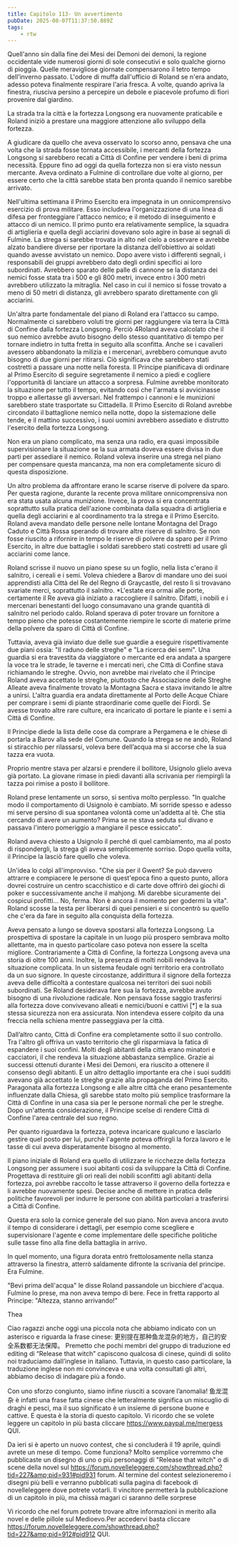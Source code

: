 ```yaml
---
title: Capitolo 113- Un avvertimento
pubDate: 2025-08-07T11:37:50.889Z
tags:
    - rtw
---
```







Quell'anno sin dalla fine dei Mesi dei Demoni dei demoni, la regione occidentale vide numerosi giorni di sole consecutivi e solo qualche giorno di pioggia. Quelle meravigliose giornate compensarono il tetro tempo dell’inverno passato. L'odore di muffa dall'ufficio di Roland se n'era andato, adesso poteva finalmente respirare l'aria fresca. A volte, quando apriva la finestra, riusciva persino a percepire un debole e piacevole profumo di fiori provenire dal giardino.






La strada tra la città e la fortezza Longsong era nuovamente praticabile e Roland iniziò a prestare una maggiore attenzione allo sviluppo della fortezza.






A giudicare da quello che aveva osservato lo scorso anno, pensava che una volta che la strada fosse tornata accessibile, i mercanti della fortezza Longsong si sarebbero recati a Città di Confine per vendere i beni di prima necessità. Eppure fino ad oggi da quella fortezza non si era visto nessun  mercante. Aveva ordinato a Fulmine di controllare due volte al giorno, per essere certo che la città sarebbe stata ben pronta quando il nemico sarebbe arrivato.






Nell'ultima settimana il Primo Esercito era impegnata in un onnicomprensivo esercizio di prova militare. Esso includeva l'organizzazione di una linea di difesa per fronteggiare l'attacco nemico; e il metodo di inseguimento e attacco di un nemico. Il primo punto era relativamente semplice, la squadra di artiglieria e quella degli acciarini dovevano solo agire in base ai segnali di Fulmine. La strega si sarebbe trovata in alto nel cielo a osservare e avrebbe alzato bandiere diverse per riportare la distanza dell’obiettivo ai soldati quando avesse avvistato un nemico. Dopo avere visto i differenti segnali, i responsabili dei gruppi avrebbero dato degli ordini specifici ai loro subordinati. Avrebbero sparato delle palle di cannone se la distanza dei nemici fosse stata tra i 500 e gli 800 metri, invece entro i 300 metri avrebbero utilizzato la mitraglia. Nel caso in cui il nemico si fosse trovato a meno di 50 metri di distanza, gli avrebbero sparato direttamente con gli acciarini.






Un'altra parte fondamentale del piano di Roland era l'attacco su campo. Normalmente ci sarebbero voluti tre giorni per raggiungere via terra la Città di Confine dalla fortezza Longsong. Perciò 4Roland aveva calcolato che il suo nemico avrebbe avuto bisogno dello stesso quantitativo di tempo per tornare indietro in tutta fretta in seguito alla sconfitta. Anche se i cavalieri avessero abbandonato la milizia e i mercenari, avrebbero comunque avuto bisogno di due giorni per ritirarsi. Ciò significava che sarebbero stati costretti a passare una notte nella foresta. Il Principe pianificava di ordinare al Primo Esercito di seguire segretamente il nemico a piedi e cogliere l'opportunità di lanciare un attacco a sorpresa. Fulmine avrebbe monitorato la situazione per tutto il tempo, evitando così che l'armata si avvicinasse troppo e allertasse gli avversari. Nel frattempo i cannoni e le munizioni sarebbero state trasportate su Cittadella. Il Primo Esercito di Roland avrebbe circondato il battaglione nemico nella notte, dopo la sistemazione delle tende, e il mattino successivo, i suoi uomini avrebbero assediato e distrutto l'esercito della fortezza Longsong.






Non era un piano complicato, ma senza una radio, era quasi impossibile supervisionare la situazione se la sua armata doveva essere divisa in due parti per assediare il nemico. Roland voleva inserire una strega nel piano per compensare questa mancanza, ma non era completamente sicuro di questa disposizione.






Un altro problema da affrontare erano le scarse riserve di polvere da sparo. Per questa ragione, durante la recente prova militare onnicomprensiva non era stata usata alcuna munizione. Invece, la prova si era concentrata soprattutto sulla pratica dell'azione combinata dalla squadra di artiglieria e quella degli acciarini e al coordinamento tra la strega e il Primo Esercito. Roland aveva mandato delle persone nelle lontane Montagna del Drago Caduto e Città Rossa sperando di trovare altre riserve di salnitro. Se non fosse riuscito a rifornire in tempo le riserve di polvere da sparo per il Primo Esercito, in altre due battaglie i soldati sarebbero stati costretti ad usare gli acciarini come lance.






Roland scrisse il nuovo un piano spese su un foglio, nella lista c'erano il salnitro, i cereali e i semi. Voleva chiedere a Barov di mandare uno dei suoi apprendisti alla Città del Re del Regno di Graycastle, del resto lì si trovavano svariate merci, soprattutto il salnitro. *L'estate era ormai alle porte, certamente il Re aveva già iniziato a raccogliere il salnitro. Difatti, i nobili e i mercenari benestanti del luogo consumavano una grande quantità di salnitro nel periodo caldo. Roland sperava di poter trovare un fornitore a tempo pieno che potesse costantemente riempire le scorte di materie prime della polvere da sparo di Città di Confine.






Tuttavia, aveva già inviato due delle sue guardie a eseguire rispettivamente due piani ossia: "Il raduno delle streghe" e "La ricerca dei semi". Una guardia si era travestita da viaggiatore o mercante ed era andata a spargere la voce tra le strade, le taverne e i mercati neri, che Città di Confine stava richiamando le streghe. Ovvio, non avrebbe mai rivelato che il Principe Roland aveva accettato le streghe, piuttosto che Associazione delle Streghe Alleate aveva finalmente trovato la Montagna Sacra e stava invitando le altre a unirsi. L'altra guardia era andata direttamente al Porto delle Acque Chiare per comprare i semi di piante straordinarie come quelle dei Fiordi. Se avesse trovato altre rare culture, era incaricato di portare le piante e i semi a Città di Confine.






Il Principe diede la lista delle cose da comprare a Pergamena e le chiese di portarla a Barov alla sede del  Comune. Quando la strega se ne andò, Roland si stiracchio per rilassarsi, voleva bere dell’acqua ma si accorse che la sua tazza era vuota.






Proprio mentre stava per alzarsi e prendere il bollitore, Usignolo glielo aveva già portato. La giovane rimase in piedi davanti alla scrivania per riempirgli la tazza poi rimise a posto il bollitore.






Roland prese lentamente un sorso, si sentiva molto perplesso. "In qualche modo il comportamento di Usignolo è cambiato. Mi sorride spesso e adesso mi serve persino di sua spontanea volontà come un'addetta al tè. Che stia cercando di avere un aumento? Prima se ne stava seduta sul divano e passava l'intero pomeriggio a mangiare il pesce essiccato".


Roland aveva chiesto a Usignolo il perché di quel cambiamento, ma al posto di rispondergli, la strega gli aveva semplicemente sorriso. Dopo quella volta, il Principe la lasciò fare quello che voleva.






Un'idea lo colpì all'improvviso. "Che sia per il Gwent? Se può davvero attrarre e compiacere le persone di quest'epoca fino a questo punto, allora dovrei costruire un centro scacchistico e di carte dove offrirò dei giochi di poker e successivamente anche il mahjong. Mi darebbe sicuramente dei cospicui profitti... No, ferma. Non è ancora il momento per godermi la vita". Roland scosse la testa per liberarsi di quei pensieri e si concentrò su quello che c'era da fare in seguito alla conquista della fortezza.






Aveva pensato a lungo se doveva spostarsi alla fortezza Longsong. La prospettiva di spostare la capitale in un luogo più prospero sembrava molto allettante, ma in questo particolare caso poteva non essere la scelta migliore. Contrariamente a Città di Confine, la fortezza Longsong aveva una storia di oltre 100 anni. Inoltre, la presenza di molti nobili rendeva la situazione complicata. In un sistema feudale ogni territorio era controllato da un suo signore. In queste circostanze, addirittura il signore della fortezza aveva delle difficoltà a contestare qualcosa nei territori dei suoi nobili subordinati. Se Roland desiderava fare sua la fortezza, avrebbe avuto bisogno di una rivoluzione radicale. Non pensava fosse saggio trasferirsi alla fortezza dove convivevano alleati e nemici/buoni e cattivi [*] e la sua stessa sicurezza non era assicurata. Non intendeva essere colpito da una freccia nella schiena mentre passeggiava per la città.






Dall’altro canto, Città di Confine era completamente sotto il suo controllo. Tra l'altro gli offriva un vasto territorio che gli risparmiava la fatica di espandere i suoi confini. Molti degli abitanti della città erano minatori e cacciatori, il che rendeva la situazione abbastanza semplice. Grazie ai successi ottenuti durante i Mesi dei Demoni, era riuscito a ottenere il consenso degli abitanti. E un altro dettaglio importante era che i suoi sudditi avevano già accettato le streghe grazie alla propaganda del Primo Esercito. Paragonata alla fortezza Longsong e alle altre città che erano pesantemente influenzate dalla Chiesa, gli sarebbe stato molto più semplice trasformare la Città di Confine in una casa sia per le persone normali che per le streghe. Dopo un'attenta considerazione, il Principe scelse di rendere Città di Confine l'area centrale del suo regno.






Per quanto riguardava la fortezza, poteva incaricare qualcuno e lasciarlo gestire quel posto per lui, purchè l'agente poteva offrirgli la forza lavoro e le tasse di cui aveva disperatamente bisogno al momento.






Il piano iniziale di Roland era quello di utilizzare le ricchezze della fortezza Longsong per assumere i suoi abitanti così da sviluppare la Città di Confine. Progettava di restituire gli ori reali dei nobili sconfitti agli abitanti della fortezza, poi avrebbe raccolto le tasse attraverso il governo della fortezza e li avrebbe nuovamente spesi. Decise anche di mettere in pratica delle politiche favorevoli per indurre le persone con abilità particolari a trasferirsi a Città di Confine.






Questa era solo la cornice generale del suo piano. Non aveva ancora avuto il tempo di considerare i dettagli, per esempio come scegliere e supervisionare l'agente e come implementare delle specifiche politiche sulle tasse fino alla fine della battaglia in arrivo.






In quel momento, una figura dorata entrò frettolosamente nella stanza attraverso la finestra, atterrò saldamente difronte la scrivania del principe. Era Fulmine.






"Bevi prima dell'acqua" le disse Roland passandole un bicchiere d'acqua. Fulmine lo prese, ma non aveva tempo di bere. Fece in fretta rapporto al Principe: "Altezza, stanno arrivando!"




Thea






Ciao ragazzi anche oggi una piccola nota che abbiamo indicato con un asterisco e riguarda la frase cinese: 更别提在那种鱼龙混杂的地方，自己的安全系数都无法保障。 Premetto che pochi membri del gruppo di traduzione ed editing di “Release that witch” capiscono qualcosa di cinese, quindi di solito noi traduciamo dall’inglese in italiano. Tuttavia, in questo caso particolare, la traduzione inglese non mi convinceva e una volta consultati gli altri, abbiamo deciso di indagare più a fondo. 


Con uno sforzo congiunto, siamo infine riusciti a scovare l’anomalia! 鱼龙混杂 è infatti una frase fatta cinese che letteralmente significa un miscuglio di draghi e pesci, ma il suo significato è un insieme di persone buone e cattive. E questa è la storia di questo capitolo. Vi ricordo che se volete leggere un capitolo in più basta cliccare https://www.paypal.me/mergess QUI.


Da ieri si è aperto un nuovo contest, che si concluderà il 19 aprile, quindi avrete un mese di tempo. Come funziona? Molto semplice vorremmo che pubblicaste un disegno di uno o più personaggi di "Release that witch" o di scene della novel  sul https://forum.novelleleggere.com/showthread.php?tid=227&amp;pid=931#pid931 forum. Al termine del contest selezioneremo i disegni più belli e verranno pubblicati sulla pagina di facebook di novelleleggere dove potrete votarli. Il vincitore permetterà la pubblicazione di un capitolo in più, ma chissà magari ci saranno delle sorprese


Vi ricordo che nel forum potrete trovare altre informazioni in merito alla novel e delle pillole sul Medioevo.Per accedervi basta cliccare https://forum.novelleleggere.com/showthread.php?tid=227&amp;pid=912#pid912 QUI.
                                


                                



